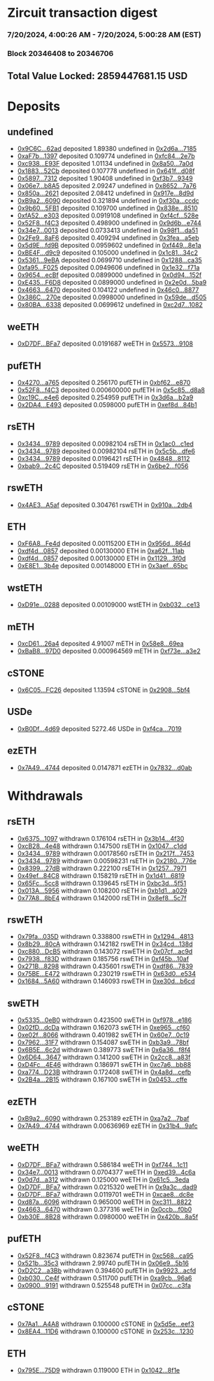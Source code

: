 # Zircuit transaction digest
### 7/20/2024, 4:00:26 AM - 7/20/2024, 5:00:28 AM (EST)
### Block 20346408 to 20346706

## Total Value Locked: 2859447681.15 USD

# Deposits
## undefined
- [0x9C6C...62ad](https://etherscan.io/address/0x9C6C9ac7cA192A46405cC7875385763223Ce62ad) deposited 1.89380 undefined in [0x2d6a...7185](https://etherscan.io/tx/0x9C6C9ac7cA192A46405cC7875385763223Ce62ad)
- [0xaF7b...1397](https://etherscan.io/address/0xaF7b2aC110A7179483629C8A866966bA761b1397) deposited 0.109774 undefined in [0xfc84...2e7b](https://etherscan.io/tx/0xaF7b2aC110A7179483629C8A866966bA761b1397)
- [0xc938...E93F](https://etherscan.io/address/0xc938992123C9d67B30155b99978dceEb12F0E93F) deposited 1.01134 undefined in [0x8a50...7a0d](https://etherscan.io/tx/0xc938992123C9d67B30155b99978dceEb12F0E93F)
- [0x1883...52Cb](https://etherscan.io/address/0x18830dc896A202eB015082CAfBB8d104002152Cb) deposited 0.107778 undefined in [0x641f...d08f](https://etherscan.io/tx/0x18830dc896A202eB015082CAfBB8d104002152Cb)
- [0x5897...7312](https://etherscan.io/address/0x58972DCB28b1Fe87Ed24F90C81d61ec44a537312) deposited 1.90408 undefined in [0xf3b7...9349](https://etherscan.io/tx/0x58972DCB28b1Fe87Ed24F90C81d61ec44a537312)
- [0x06e7...b8A5](https://etherscan.io/address/0x06e75638E2d14Fe01a8d49f4Fb96aAfd1d19b8A5) deposited 2.09247 undefined in [0x8652...7a76](https://etherscan.io/tx/0x06e75638E2d14Fe01a8d49f4Fb96aAfd1d19b8A5)
- [0x850a...2621](https://etherscan.io/address/0x850aA309CBCfEc6363BCEbd2Aa8f6c97A86C2621) deposited 2.08412 undefined in [0x917e...8d9d](https://etherscan.io/tx/0x850aA309CBCfEc6363BCEbd2Aa8f6c97A86C2621)
- [0xB9a2...6090](https://etherscan.io/address/0xB9a2edA3293dddDa5553BAd015083E9888cE6090) deposited 0.321894 undefined in [0xf30a...ccdc](https://etherscan.io/tx/0xB9a2edA3293dddDa5553BAd015083E9888cE6090)
- [0x9b60...5FB1](https://etherscan.io/address/0x9b602330199Aa0002e970304f51B537EC2375FB1) deposited 0.109700 undefined in [0x838e...8510](https://etherscan.io/tx/0x9b602330199Aa0002e970304f51B537EC2375FB1)
- [0xfA52...e303](https://etherscan.io/address/0xfA528d6a5bA025B089bBfA54f25e0e68374Be303) deposited 0.0919108 undefined in [0xf4cf...528e](https://etherscan.io/tx/0xfA528d6a5bA025B089bBfA54f25e0e68374Be303)
- [0x52F8...f4C3](https://etherscan.io/address/0x52F88f2B3Ef01E60680771dd1d3369D9453af4C3) deposited 0.498900 undefined in [0x9d6b...e744](https://etherscan.io/tx/0x52F88f2B3Ef01E60680771dd1d3369D9453af4C3)
- [0x34e7...0013](https://etherscan.io/address/0x34e71e6071b35AF8E6D131358cb0f2F54B820013) deposited 0.0733413 undefined in [0x98f1...da51](https://etherscan.io/tx/0x34e71e6071b35AF8E6D131358cb0f2F54B820013)
- [0x2Fe9...8aF6](https://etherscan.io/address/0x2Fe9811E6B3ccEb5c14cCa6523F10FFDf4288aF6) deposited 0.409294 undefined in [0x3fea...a5eb](https://etherscan.io/tx/0x2Fe9811E6B3ccEb5c14cCa6523F10FFDf4288aF6)
- [0x5d9E...fd9B](https://etherscan.io/address/0x5d9E2339A748CD1a44E01304840263D6e294fd9B) deposited 0.0959602 undefined in [0xf449...8e1a](https://etherscan.io/tx/0x5d9E2339A748CD1a44E01304840263D6e294fd9B)
- [0xBE4F...d9c9](https://etherscan.io/address/0xBE4F87fe794a5b02D77c71a115A6c02C7715d9c9) deposited 0.105000 undefined in [0x1c81...34c2](https://etherscan.io/tx/0xBE4F87fe794a5b02D77c71a115A6c02C7715d9c9)
- [0x5361...9eBA](https://etherscan.io/address/0x5361f7DB8FcE34Fe9d4F720DBf5a1a3b5eA39eBA) deposited 0.0699710 undefined in [0x1288...ca35](https://etherscan.io/tx/0x5361f7DB8FcE34Fe9d4F720DBf5a1a3b5eA39eBA)
- [0xfa95...F025](https://etherscan.io/address/0xfa9557Df10154A40ED4D4f1C204Ed8Db020cF025) deposited 0.0949606 undefined in [0x1e32...f71a](https://etherscan.io/tx/0xfa9557Df10154A40ED4D4f1C204Ed8Db020cF025)
- [0x9654...ecBf](https://etherscan.io/address/0x9654b10a470138F9bb01bFAAF944aE861828ecBf) deposited 0.0899000 undefined in [0x0d94...152f](https://etherscan.io/tx/0x9654b10a470138F9bb01bFAAF944aE861828ecBf)
- [0xE435...F6D8](https://etherscan.io/address/0xE4358F2284877b731c557fc6830ebC94A24aF6D8) deposited 0.0899000 undefined in [0x2e0d...5ba9](https://etherscan.io/tx/0xE4358F2284877b731c557fc6830ebC94A24aF6D8)
- [0x4663...6470](https://etherscan.io/address/0x4663a8df8CF0ebFeeD435866a8a55441Fde26470) deposited 0.104122 undefined in [0x46c0...8877](https://etherscan.io/tx/0x4663a8df8CF0ebFeeD435866a8a55441Fde26470)
- [0x386C...270e](https://etherscan.io/address/0x386C17273db8Bd5560Ff6a18004A30C31Ad5270e) deposited 0.0998000 undefined in [0x59de...d505](https://etherscan.io/tx/0x386C17273db8Bd5560Ff6a18004A30C31Ad5270e)
- [0x80BA...6338](https://etherscan.io/address/0x80BAB2a701dACbF3991D5Db64Bd21128D0Fd6338) deposited 0.0699612 undefined in [0xc2d7...1082](https://etherscan.io/tx/0x80BAB2a701dACbF3991D5Db64Bd21128D0Fd6338)
## weETH
- [0xD7DF...BFa7](https://etherscan.io/address/0xD7DF7E085214743530afF339aFC420c7c720BFa7) deposited 0.0191687 weETH in [0x5573...9108](https://etherscan.io/tx/0xD7DF7E085214743530afF339aFC420c7c720BFa7)
## pufETH
- [0x4270...a765](https://etherscan.io/address/0x42709747173AcF83E8C5aAE1f8178649E3F4a765) deposited 0.256170 pufETH in [0xbf62...e870](https://etherscan.io/tx/0x42709747173AcF83E8C5aAE1f8178649E3F4a765)
- [0x52F8...f4C3](https://etherscan.io/address/0x52F88f2B3Ef01E60680771dd1d3369D9453af4C3) deposited 0.000600000 pufETH in [0x5c85...d8a8](https://etherscan.io/tx/0x52F88f2B3Ef01E60680771dd1d3369D9453af4C3)
- [0xc19C...e4e6](https://etherscan.io/address/0xc19C91866FE262663341f1a5Bd74208F66CFe4e6) deposited 0.254959 pufETH in [0x3d6a...b2a9](https://etherscan.io/tx/0xc19C91866FE262663341f1a5Bd74208F66CFe4e6)
- [0x2DA4...E493](https://etherscan.io/address/0x2DA41FA53c21D77d0F882439B22cf7A7dcC8E493) deposited 0.0598000 pufETH in [0xef8d...84b1](https://etherscan.io/tx/0x2DA41FA53c21D77d0F882439B22cf7A7dcC8E493)
## rsETH
- [0x3434...9789](https://etherscan.io/address/0x34349c5569e7B846c3558961552D2202760A9789) deposited 0.00982104 rsETH in [0x1ac0...c1ed](https://etherscan.io/tx/0x34349c5569e7B846c3558961552D2202760A9789)
- [0x3434...9789](https://etherscan.io/address/0x34349c5569e7B846c3558961552D2202760A9789) deposited 0.00982104 rsETH in [0x5c5b...dfe6](https://etherscan.io/tx/0x34349c5569e7B846c3558961552D2202760A9789)
- [0x3434...9789](https://etherscan.io/address/0x34349c5569e7B846c3558961552D2202760A9789) deposited 0.0196421 rsETH in [0x4848...8112](https://etherscan.io/tx/0x34349c5569e7B846c3558961552D2202760A9789)
- [0xbab9...2c4C](https://etherscan.io/address/0xbab9b6b04B828a24f527182A7E62dC29DF092c4C) deposited 0.519409 rsETH in [0x6be2...f056](https://etherscan.io/tx/0xbab9b6b04B828a24f527182A7E62dC29DF092c4C)
## rswETH
- [0x4AE3...A5af](https://etherscan.io/address/0x4AE32537C556847a2eA8e88cA6122b73Cc18A5af) deposited 0.304761 rswETH in [0x910a...2db4](https://etherscan.io/tx/0x4AE32537C556847a2eA8e88cA6122b73Cc18A5af)
## ETH
- [0xF6A8...Fe4d](https://etherscan.io/address/0xF6A891f74Fd0E16A69801b33cc0A6EfE2118Fe4d) deposited 0.00115200 ETH in [0x956d...864d](https://etherscan.io/tx/0xF6A891f74Fd0E16A69801b33cc0A6EfE2118Fe4d)
- [0xdf4d...0857](https://etherscan.io/address/0xdf4d6832227dd431a348C739fb15c5FB08200857) deposited 0.00130000 ETH in [0xa62f...11ab](https://etherscan.io/tx/0xdf4d6832227dd431a348C739fb15c5FB08200857)
- [0xdf4d...0857](https://etherscan.io/address/0xdf4d6832227dd431a348C739fb15c5FB08200857) deposited 0.00130000 ETH in [0x1129...3f0d](https://etherscan.io/tx/0xdf4d6832227dd431a348C739fb15c5FB08200857)
- [0xE8E1...3b4e](https://etherscan.io/address/0xE8E129Ada26D332dEE301C53090AdCD899F83b4e) deposited 0.00148000 ETH in [0x3aef...65bc](https://etherscan.io/tx/0xE8E129Ada26D332dEE301C53090AdCD899F83b4e)
## wstETH
- [0xD91e...0288](https://etherscan.io/address/0xD91e064147F7AE6D1843003FB6d9D34503c00288) deposited 0.00109000 wstETH in [0xb032...ce13](https://etherscan.io/tx/0xD91e064147F7AE6D1843003FB6d9D34503c00288)
## mETH
- [0xcD61...26a4](https://etherscan.io/address/0xcD614FE662D6D8a5548839303dDB62bEa3C926a4) deposited 4.91007 mETH in [0x58e8...69ea](https://etherscan.io/tx/0xcD614FE662D6D8a5548839303dDB62bEa3C926a4)
- [0xBaB8...97D0](https://etherscan.io/address/0xBaB8d5b747FDd523d01899d778ea93F00e6797D0) deposited 0.000964569 mETH in [0xf73e...a3e2](https://etherscan.io/tx/0xBaB8d5b747FDd523d01899d778ea93F00e6797D0)
## cSTONE
- [0x6C05...FC26](https://etherscan.io/address/0x6C05f59d235D97Ee68C0958c9abE05887CfFFC26) deposited 1.13594 cSTONE in [0x2908...5bf4](https://etherscan.io/tx/0x6C05f59d235D97Ee68C0958c9abE05887CfFFC26)
## USDe
- [0xB0Df...4d69](https://etherscan.io/address/0xB0Df65e12a3feF1E3D43C6697174e02c6D294d69) deposited 5272.46 USDe in [0xf4ca...7019](https://etherscan.io/tx/0xB0Df65e12a3feF1E3D43C6697174e02c6D294d69)
## ezETH
- [0x7A49...4744](https://etherscan.io/address/0x7A493Be5c2ce014cD049Bf178a1ac0Db1B434744) deposited 0.0147871 ezETH in [0x7832...d0ab](https://etherscan.io/tx/0x7A493Be5c2ce014cD049Bf178a1ac0Db1B434744)
# Withdrawals
## rsETH
- [0x6375...1097](https://etherscan.io/address/0x637501fF6f78dE786A56bc4c7223B64D7Db11097) withdrawn 0.176104 rsETH in [0x3b14...4f30](https://etherscan.io/tx/0x637501fF6f78dE786A56bc4c7223B64D7Db11097)
- [0xcB28...4e48](https://etherscan.io/address/0xcB2839427be7fA6E196a6791f87e2A24Bd654e48) withdrawn 0.147500 rsETH in [0x1047...c1dd](https://etherscan.io/tx/0xcB2839427be7fA6E196a6791f87e2A24Bd654e48)
- [0x3434...9789](https://etherscan.io/address/0x34349c5569e7B846c3558961552D2202760A9789) withdrawn 0.00178560 rsETH in [0x217f...7453](https://etherscan.io/tx/0x34349c5569e7B846c3558961552D2202760A9789)
- [0x3434...9789](https://etherscan.io/address/0x34349c5569e7B846c3558961552D2202760A9789) withdrawn 0.00598231 rsETH in [0x2180...776e](https://etherscan.io/tx/0x34349c5569e7B846c3558961552D2202760A9789)
- [0x8399...27dB](https://etherscan.io/address/0x8399c54462C36cA93C3aea465CBd9F39CCeF27dB) withdrawn 0.222100 rsETH in [0x1257...7971](https://etherscan.io/tx/0x8399c54462C36cA93C3aea465CBd9F39CCeF27dB)
- [0x49ef...84C8](https://etherscan.io/address/0x49ef95029d32992B963F62Ed8B7aD716d69B84C8) withdrawn 0.158219 rsETH in [0x1d41...6819](https://etherscan.io/tx/0x49ef95029d32992B963F62Ed8B7aD716d69B84C8)
- [0x65Fc...5cc8](https://etherscan.io/address/0x65Fc9c5e76AA4D44E00f0d64D970eD07e43B5cc8) withdrawn 0.139645 rsETH in [0xbc3d...5f51](https://etherscan.io/tx/0x65Fc9c5e76AA4D44E00f0d64D970eD07e43B5cc8)
- [0x013A...5956](https://etherscan.io/address/0x013Ae8A88262f8aa929b51C4Cca0AC70ea6E5956) withdrawn 0.108200 rsETH in [0xb1d1...a029](https://etherscan.io/tx/0x013Ae8A88262f8aa929b51C4Cca0AC70ea6E5956)
- [0x77A8...8bE4](https://etherscan.io/address/0x77A8666C5C55f269FFd69EA0CDBbE46D9Ef78bE4) withdrawn 0.142000 rsETH in [0x8ef8...5c7f](https://etherscan.io/tx/0x77A8666C5C55f269FFd69EA0CDBbE46D9Ef78bE4)
## rswETH
- [0x79fa...035D](https://etherscan.io/address/0x79faE9Acf25CA178B2C23871078dDcbF6282035D) withdrawn 0.338800 rswETH in [0x1294...4813](https://etherscan.io/tx/0x79faE9Acf25CA178B2C23871078dDcbF6282035D)
- [0x8b29...80cA](https://etherscan.io/address/0x8b2974241fDB6f00bCE366E1EEB9Ae1fcAca80cA) withdrawn 0.142182 rswETH in [0x34cd...138d](https://etherscan.io/tx/0x8b2974241fDB6f00bCE366E1EEB9Ae1fcAca80cA)
- [0xc880...DcB5](https://etherscan.io/address/0xc8800073C341AcF587DFEad1969927C0C9d8DcB5) withdrawn 0.143072 rswETH in [0x07cf...ac9d](https://etherscan.io/tx/0xc8800073C341AcF587DFEad1969927C0C9d8DcB5)
- [0x7938...f83D](https://etherscan.io/address/0x7938177dAa9063834eA234951C47E748B76Af83D) withdrawn 0.185756 rswETH in [0xf45b...10af](https://etherscan.io/tx/0x7938177dAa9063834eA234951C47E748B76Af83D)
- [0x271B...8298](https://etherscan.io/address/0x271BeB218406C9687Ba9034fAeC83bc05fBc8298) withdrawn 0.435601 rswETH in [0xdf86...7839](https://etherscan.io/tx/0x271BeB218406C9687Ba9034fAeC83bc05fBc8298)
- [0x75BE...E472](https://etherscan.io/address/0x75BE9710636cdf63026062D13411f5481e03E472) withdrawn 0.230219 rswETH in [0x63d0...e534](https://etherscan.io/tx/0x75BE9710636cdf63026062D13411f5481e03E472)
- [0x1684...5A60](https://etherscan.io/address/0x16843907B2634fadd071C3E8Eb1BD7c4A02E5A60) withdrawn 0.146093 rswETH in [0xe30d...b6cd](https://etherscan.io/tx/0x16843907B2634fadd071C3E8Eb1BD7c4A02E5A60)
## swETH
- [0x5335...0eB0](https://etherscan.io/address/0x5335b03F4a3C404cDD09e208019a24B60F800eB0) withdrawn 0.423500 swETH in [0xf978...e186](https://etherscan.io/tx/0x5335b03F4a3C404cDD09e208019a24B60F800eB0)
- [0x02fD...dcDa](https://etherscan.io/address/0x02fD4696E33eCc7faf2F49dC1D745DEa0E46dcDa) withdrawn 0.162073 swETH in [0xe965...cf60](https://etherscan.io/tx/0x02fD4696E33eCc7faf2F49dC1D745DEa0E46dcDa)
- [0xe02f...8066](https://etherscan.io/address/0xe02fe317137d769C8d1E234C730b6942c94d8066) withdrawn 0.401982 swETH in [0x60e7...0c19](https://etherscan.io/tx/0xe02fe317137d769C8d1E234C730b6942c94d8066)
- [0x7962...31F7](https://etherscan.io/address/0x79621E96132aB4d47d41df2C09C9E414Bd5231F7) withdrawn 0.154087 swETH in [0xb3a9...78bf](https://etherscan.io/tx/0x79621E96132aB4d47d41df2C09C9E414Bd5231F7)
- [0x6B5E...6c2d](https://etherscan.io/address/0x6B5E2473cfb17e2Ef0545A6Bd89ebd62f58a6c2d) withdrawn 0.389773 swETH in [0x6a36...f8f4](https://etherscan.io/tx/0x6B5E2473cfb17e2Ef0545A6Bd89ebd62f58a6c2d)
- [0x6D64...3647](https://etherscan.io/address/0x6D64dAbb7c6d307bc3d7071A759987788D9A3647) withdrawn 0.141200 swETH in [0x2cc8...a83f](https://etherscan.io/tx/0x6D64dAbb7c6d307bc3d7071A759987788D9A3647)
- [0xD4Fc...4E46](https://etherscan.io/address/0xD4FcD82fa0E2C654a6D70F93a5F99F97dFBe4E46) withdrawn 0.186971 swETH in [0xc7a6...bb88](https://etherscan.io/tx/0xD4FcD82fa0E2C654a6D70F93a5F99F97dFBe4E46)
- [0xa774...D23B](https://etherscan.io/address/0xa7748439DFa686C2eB9A4A82b8794A37Cc18D23B) withdrawn 0.172408 swETH in [0x4a8d...cefb](https://etherscan.io/tx/0xa7748439DFa686C2eB9A4A82b8794A37Cc18D23B)
- [0x2B4a...2B15](https://etherscan.io/address/0x2B4ae9A951A5cDa584258704467AE0861Ec32B15) withdrawn 0.167100 swETH in [0x0453...cffe](https://etherscan.io/tx/0x2B4ae9A951A5cDa584258704467AE0861Ec32B15)
## ezETH
- [0xB9a2...6090](https://etherscan.io/address/0xB9a2edA3293dddDa5553BAd015083E9888cE6090) withdrawn 0.253189 ezETH in [0xa7a2...7baf](https://etherscan.io/tx/0xB9a2edA3293dddDa5553BAd015083E9888cE6090)
- [0x7A49...4744](https://etherscan.io/address/0x7A493Be5c2ce014cD049Bf178a1ac0Db1B434744) withdrawn 0.00636969 ezETH in [0x31b4...9afc](https://etherscan.io/tx/0x7A493Be5c2ce014cD049Bf178a1ac0Db1B434744)
## weETH
- [0xD7DF...BFa7](https://etherscan.io/address/0xD7DF7E085214743530afF339aFC420c7c720BFa7) withdrawn 0.586184 weETH in [0xf744...1c11](https://etherscan.io/tx/0xD7DF7E085214743530afF339aFC420c7c720BFa7)
- [0x34e7...0013](https://etherscan.io/address/0x34e71e6071b35AF8E6D131358cb0f2F54B820013) withdrawn 0.0704377 weETH in [0xed39...4c6a](https://etherscan.io/tx/0x34e71e6071b35AF8E6D131358cb0f2F54B820013)
- [0x0d7d...a312](https://etherscan.io/address/0x0d7d69CF59e2602010214BFD1dE1a290745Ca312) withdrawn 0.125000 weETH in [0x61c5...3eda](https://etherscan.io/tx/0x0d7d69CF59e2602010214BFD1dE1a290745Ca312)
- [0xD7DF...BFa7](https://etherscan.io/address/0xD7DF7E085214743530afF339aFC420c7c720BFa7) withdrawn 0.0215320 weETH in [0x9a3c...dad9](https://etherscan.io/tx/0xD7DF7E085214743530afF339aFC420c7c720BFa7)
- [0xD7DF...BFa7](https://etherscan.io/address/0xD7DF7E085214743530afF339aFC420c7c720BFa7) withdrawn 0.0119701 weETH in [0xcae8...dc8e](https://etherscan.io/tx/0xD7DF7E085214743530afF339aFC420c7c720BFa7)
- [0xd87a...6096](https://etherscan.io/address/0xd87aE514Cd782D869705Ecd4d554d342B28C6096) withdrawn 0.965000 weETH in [0xc311...8822](https://etherscan.io/tx/0xd87aE514Cd782D869705Ecd4d554d342B28C6096)
- [0x4663...6470](https://etherscan.io/address/0x4663a8df8CF0ebFeeD435866a8a55441Fde26470) withdrawn 0.377316 weETH in [0x0ccb...f0b0](https://etherscan.io/tx/0x4663a8df8CF0ebFeeD435866a8a55441Fde26470)
- [0xb30E...8B28](https://etherscan.io/address/0xb30E6eF68D2f8cF5a53982A55F731dB1DDfA8B28) withdrawn 0.0980000 weETH in [0x420b...8a5f](https://etherscan.io/tx/0xb30E6eF68D2f8cF5a53982A55F731dB1DDfA8B28)
## pufETH
- [0x52F8...f4C3](https://etherscan.io/address/0x52F88f2B3Ef01E60680771dd1d3369D9453af4C3) withdrawn 0.823674 pufETH in [0xc568...ca95](https://etherscan.io/tx/0x52F88f2B3Ef01E60680771dd1d3369D9453af4C3)
- [0x521b...35c3](https://etherscan.io/address/0x521bF375FaDa5e642B84c4564de1df0542b835c3) withdrawn 2.99740 pufETH in [0x06e9...5b16](https://etherscan.io/tx/0x521bF375FaDa5e642B84c4564de1df0542b835c3)
- [0xD2C2...a3Bb](https://etherscan.io/address/0xD2C2e66F054c533599030CEA602cE0cbC8B7a3Bb) withdrawn 0.394600 pufETH in [0x9923...acfd](https://etherscan.io/tx/0xD2C2e66F054c533599030CEA602cE0cbC8B7a3Bb)
- [0xb030...Ce4f](https://etherscan.io/address/0xb0300e54b8Ea406A7A9D6B3141270Fb84A70Ce4f) withdrawn 0.511700 pufETH in [0xa9cb...96a6](https://etherscan.io/tx/0xb0300e54b8Ea406A7A9D6B3141270Fb84A70Ce4f)
- [0x0900...9191](https://etherscan.io/address/0x090030cC85178dec10dD4ACf11BD9981710a9191) withdrawn 0.525548 pufETH in [0x07cc...c3fa](https://etherscan.io/tx/0x090030cC85178dec10dD4ACf11BD9981710a9191)
## cSTONE
- [0x7Aa1...A4A8](https://etherscan.io/address/0x7Aa1eF4dD82198aaaAfDb23f8a7222E699CcA4A8) withdrawn 0.100000 cSTONE in [0x5d5e...eef3](https://etherscan.io/tx/0x7Aa1eF4dD82198aaaAfDb23f8a7222E699CcA4A8)
- [0x8EA4...11D6](https://etherscan.io/address/0x8EA4740e66c6056857B52E9A694Ec50F8ba011D6) withdrawn 0.100000 cSTONE in [0x253c...1230](https://etherscan.io/tx/0x8EA4740e66c6056857B52E9A694Ec50F8ba011D6)
## ETH
- [0x795E...75D9](https://etherscan.io/address/0x795E1B99117D03aeF4f9e5951d44dBbA67b875D9) withdrawn 0.119000 ETH in [0x1042...8f1e](https://etherscan.io/tx/0x795E1B99117D03aeF4f9e5951d44dBbA67b875D9)
